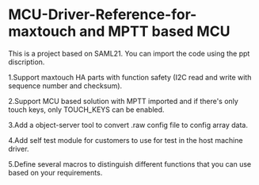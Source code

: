 # MCU-Driver-Reference-for-maxtouch and MPTT based MCU
This is a project based on SAML21. You can import the code using the ppt discription.

1.Support maxtouch HA parts with function safety (I2C read and write with sequence number and checksum).

2.Support MCU based solution with MPTT imported and if there's only touch keys, only TOUCH_KEYS can be enabled.

3.Add a object-server tool to convert .raw config file to config array data.

4.Add self test module for customers to use for test in the host machine driver.

5.Define several macros to distinguish different functions that you can use based on your requirements.


